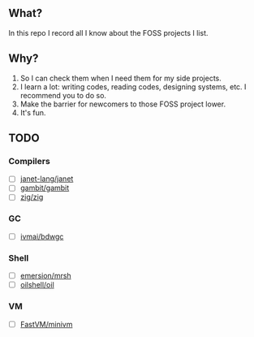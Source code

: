 ## What?
In this repo I record all I know about the FOSS projects I list.
## Why?
1. So I can check them when I need them for my side projects.
2. I learn a lot: writing codes, reading codes, designing systems, etc. I recommend you to do so.
3. Make the barrier for newcomers to those FOSS project lower.
4. It's fun.
## TODO 
### Compilers
- [ ] [janet-lang/janet](https://github.com/janet-lang/janet)
- [ ] [gambit/gambit](https://github.com/gambit/gambit.git)
- [ ] [zig/zig](https://github.com/ziglang/zig.git)
### GC
- [ ] [ivmai/bdwgc](https://github.com/ivmai/bdwgc.git)
### Shell
- [ ] [emersion/mrsh](https://github.com/emersion/mrsh.git)
- [ ] [oilshell/oil](https://github.com/oilshell/oil.git)
### VM
- [ ] [FastVM/minivm](https://github.com/FastVM/minivm.git)
